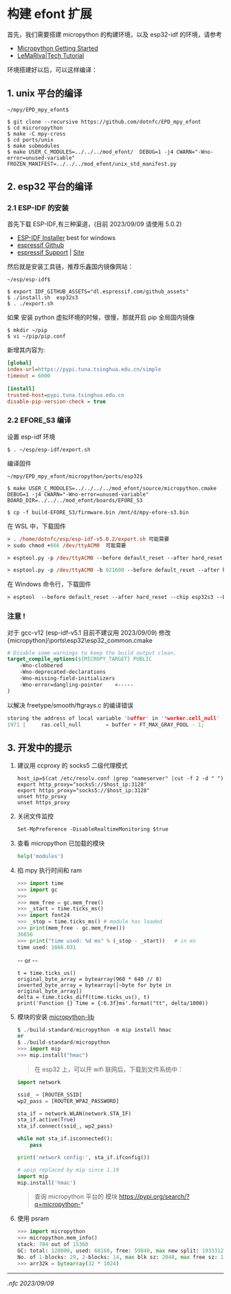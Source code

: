 # 构建 efont 扩展

首先，我们需要搭建 micropython 的构建环境，以及 esp32-idf 的环境，请参考

- [Micropython Getting Started](https://docs.micropython.org/en/latest/develop/gettingstarted.html#compile-and-build-the-code)
- [LeMaRiva|Tech Tutorial](https://lemariva.com/blog/2020/03/tutorial-getting-started-micropython-v20)

环境搭建好以后，可以这样编译：

## 1. unix 平台的编译
```shell
~/mpy/EPD_mpy_efont$

$ git clone --recursive https://github.com/dotnfc/EPD_mpy_efont
$ cd microropython
$ make -C mpy-cross
$ cd ports/unix
$ make submodules
$ make USER_C_MODULES=../../../mod_efont/  DEBUG=1 -j4 CWARN="-Wno-error=unused-variable" FROZEN_MANIFEST=../../../mod_efont/unix_std_manifest.py
```

## 2. esp32 平台的编译

### 2.1 ESP-IDF 的安装

首先下载 ESP-IDF,有三种渠道，(目前 2023/09/09 请使用 5.0.2)
- [ESP-IDF Installer](https://dl.espressif.cn/dl/esp-idf/)  best for windows
- [espressif Github](https://github.com/espressif/esp-idf/releases/tag/v5.0.2)
- [espressif Support](https://dl.espressif.com/github_assets/espressif/esp-idf/releases/download/v5.0.2/esp-idf-v5.0.2.zip) | [Site](https://www.espressif.com/en/support/download/sdks-demos)

然后就是安装工具链，推荐乐鑫国内镜像网站：
```shell
~/esp/esp-idf$

$ export IDF_GITHUB_ASSETS="dl.espressif.com/github_assets" 
$ ./install.sh  esp32s3
$ . ./export.sh
```

如果 安装 python 虚拟环境的时候，很慢，那就开启 pip 全局国内镜像
```shell
$ mkdir ~/pip
$ vi ~/pip/pip.conf
```

新增其内容为:
```ini
[global]
index-url=https://pypi.tuna.tsinghua.edu.cn/simple
timeout = 6000
 
[install]
trusted-host=pypi.tuna.tsinghua.edu.cn
disable-pip-version-check = true
```

### 2.2 EFORE_S3 编译
设置 esp-idf 环境
```shell
$ . ~/esp/esp-idf/export.sh
```

编译固件
```shell
~/mpy/EPD_mpy_efont/micropython/ports/esp32$ 

$ make USER_C_MODULES=../../../../mod_efont/source/micropython.cmake  DEBUG=1 -j4 CWARN="-Wno-error=unused-variable" BOARD_DIR=../../../mod_efont/boards/EFORE_S3

$ cp -f build-EFORE_S3/firmware.bin /mnt/d/mpy-efore-s3.bin
```

在 WSL 中，下载固件
```ps
> . /home/dotnfc/esp/esp-idf-v5.0.2/export.sh 可能需要
> sudo chmod +666 /dev/ttyACM0  可能需要

> esptool.py -p /dev/ttyACM0 --before default_reset --after hard_reset --chip esp32s3 --baud 921600 write_flash -z 0 build-EFORE_S3/firmware.bin

> esptool.py -p /dev/ttyACM0 -b 921600 --before default_reset --after hard_reset --chip esp32s3  write_flash --flash_mode dio --flash_size 8MB --flash_freq 80m 0x0 build-EFORE_S3/bootloader/bootloader.bin 0x8000 build-EFORE_S3/partition_table/partition-table.bin 0x10000 build-EFORE_S3/micropython.bin
```

在 Windows 命令行，下载固件
```ps
> esptool  --before default_reset --after hard_reset --chip esp32s3 --baud 921600 --port com12 write_flash -z 0 d:\mpy-efore-s3.bin
```

### 注意 !

对于 gcc-v12 (esp-idf-v5.1 目前不建议用 2023/09/09) 修改 {micropython}\ports\esp32\esp32_common.cmake

```cmake
# Disable some warnings to keep the build output clean.
target_compile_options(${MICROPY_TARGET} PUBLIC
    -Wno-clobbered
    -Wno-deprecated-declarations
    -Wno-missing-field-initializers
    -Wno-error=dangling-pointer    <-----
)
```

以解决 freetype/smooth/ftgrays.c 的编译错误
```c
storing the address of local variable 'buffer' in '*worker.cell_null' [-Wdangling-pointer=]
1971 |     ras.cell_null        = buffer + FT_MAX_GRAY_POOL - 1;
```

## 3. 开发中的提示

1. 建议用 ccproxy 的 socks5 二级代理模式
    ```shell
    host_ip=$(cat /etc/resolv.conf |grep "nameserver" |cut -f 2 -d " ")
    export http_proxy="socks5://$host_ip:3128"
    export https_proxy="socks5://$host_ip:3128"
    unset http_proxy
    unset https_proxy
    ```
2. 关闭文件监控
    ```ps
    Set-MpPreference -DisableRealtimeMonitoring $true
    ```

3. 查看 micropython 已加载的模块
    ```python
    help('modules')
    ```

4. 掐 mpy 执行时间和 ram
    ```python
    >>> import time
    >>> import gc
    >>>
    >>> mem_free = gc.mem_free()
    >>> _start = time.ticks_ms()
    >>> import font24
    >>> _stop = time.ticks_ms() # module has loaded
    >>> print(mem_free - gc.mem_free())
    36656
    >>> print("time used: %d ms" % (_stop - _start))   # in ms
    time used: 1666.031
    ```

    -- or --
    ```
    t = time.ticks_us()
    original_byte_array = bytearray(960 * 640 // 8)
    inverted_byte_array = bytearray([~byte for byte in original_byte_array])
    delta = time.ticks_diff(time.ticks_us(), t)
    print('Function {} Time = {:6.3f}ms'.format("tt", delta/1000))
    ```
5. 模块的安装
[micropython-lib](https://github.com/micropython/micropython-lib)
    ```python
    $ ./build-standard/micropython -m mip install hmac
    or
    $ ./build-standard/micropython
    >>> import mip
    >>> mip.install("hmac")
    ```

    > 在 esp32 上，可以开 wifi 联网后，下载到文件系统中：

    ```python
    import network

    ssid_ = [ROUTER_SSID]
    wp2_pass = [ROUTER_WPA2_PASSWORD]

    sta_if = network.WLAN(network.STA_IF)
    sta_if.active(True)
    sta_if.connect(ssid_, wp2_pass)

    while not sta_if.isconnected():
        pass

    print('network config:', sta_if.ifconfig())

    # upip replaced by mip since 1.19
    import mip
    mip.install('hmac')
    ```

    > 查询 micropython 平台的 模块 https://pypi.org/search/?q=micropython-* 

6. 使用 psram
    ```python
    >>> import micropython
    >>> micropython.mem_info()
    stack: 704 out of 15360
    GC: total: 128000, used: 68160, free: 59840, max new split: 1933312
    No. of 1-blocks: 29, 2-blocks: 14, max blk sz: 2048, max free sz: 1952
    >>> arr32k = bytearray(32 * 1024)
    ```

<hr>

*.nfc 2023/09/09*
